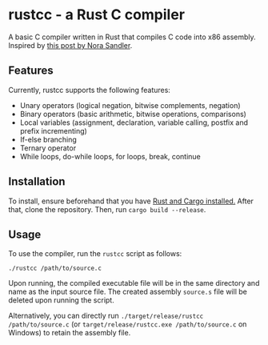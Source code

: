 # rustcc - a Rust C compiler 
A basic C compiler written in Rust that compiles C code into x86 assembly.  Inspired by [this post by Nora Sandler](https://norasandler.com/2017/11/29/Write-a-Compiler.html).

## Features
Currently, rustcc supports the following features:
* Unary operators (logical negation, bitwise complements, negation)
* Binary operators (basic arithmetic, bitwise operations, comparisons)
* Local variables (assignment, declaration, variable calling, postfix and prefix incrementing)
* If-else branching
* Ternary operator
* While loops, do-while loops, for loops, break, continue

## Installation
To install, ensure beforehand that you have [Rust and Cargo installed.](https://www.rust-lang.org/tools/install)  After that, clone the repository.  Then, run ``cargo build --release``.

## Usage
To use the compiler, run the `rustcc` script as follows:
```
./rustcc /path/to/source.c
```
Upon running, the compiled executable file will be in the same directory and name as the input source file.  The created assembly ``source.s`` file will be deleted upon running the script.

Alternatively, you can directly run ``./target/release/rustcc /path/to/source.c`` (or ``target/release/rustcc.exe /path/to/source.c`` on Windows) to retain the assembly file.
